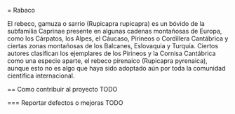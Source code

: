 = Rabaco

El rebeco, gamuza o sarrio (Rupicapra rupicapra) es un bóvido de la subfamilia Caprinae presente en algunas cadenas montañosas de Europa, como los Cárpatos, los Alpes, el Cáucaso, Pirineos o Cordillera Cantábrica y ciertas zonas montañosas de los Balcanes, Eslovaquia y Turquía. Ciertos autores clasifican los ejemplares de los Pirineos y la Cornisa Cantábrica como una especie aparte, el rebeco pirenaico (Rupicapra pyrenaica), aunque esto no es algo que haya sido adoptado aún por toda la comunidad científica internacional.

== Como contribuir al proyecto
TODO


=== Reportar defectos o mejoras
TODO